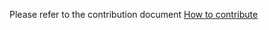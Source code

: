 Please refer to the contribution document [How to contribute](https://dolphinscheduler.apache.org/en-us/docs/latest/user_doc/contribute/join/contribute.html)
